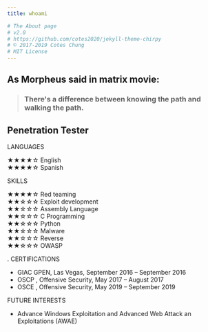 ```yaml
---
title: whoami

# The About page
# v2.0
# https://github.com/cotes2020/jekyll-theme-chirpy
# © 2017-2019 Cotes Chung
# MIT License
---
```



## As Morpheus said in matrix movie:  
>### There's a difference between knowing the path and walking the path.


## Penetration Tester

LANGUAGES

  ★★★★☆ English    
  ★★★★☆ Spanish

SKILLS  

  ★★★★☆ Red teaming  
  ★★☆☆☆ Exploit development  
  ★★☆☆☆ Assembly Language  
  ★★☆☆☆ C Programming  
  ★★☆☆☆ Python  
  ★★☆☆☆ Malware  
  ★★☆☆☆ Reverse  
  ★★☆☆☆ OWASP  


.
CERTIFICATIONS

  * GIAC GPEN, Las Vegas, September 2016 – September 2016
  * OSCP , Offensive Security, May 2017 – August 2017
  * OSCE , Offensive Security, May 2019 – September 2019

FUTURE INTERESTS

  * Advance Windows Exploitation and Advanced Web Attack an Exploitations (AWAE)